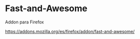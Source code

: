 Fast-and-Awesome
================

Addon para Firefox

https://addons.mozilla.org/es/firefox/addon/fast-and-awesome/
